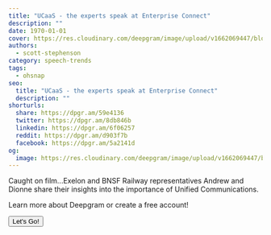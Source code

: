 ```yaml
---
title: "UCaaS - the experts speak at Enterprise Connect"
description: ""
date: 1970-01-01
cover: https://res.cloudinary.com/deepgram/image/upload/v1662069447/blog/ucaas-the-experts-speak-at-enterprise-connect/placeholder-post-image%402x.jpg
authors:
  - scott-stephenson
category: speech-trends
tags:
  - ohsnap
seo:
  title: "UCaaS - the experts speak at Enterprise Connect"
  description: ""
shorturls:
  share: https://dpgr.am/59e4136
  twitter: https://dpgr.am/8db846b
  linkedin: https://dpgr.am/6f06257
  reddit: https://dpgr.am/d903f7b
  facebook: https://dpgr.am/5a2141d
og:
  image: https://res.cloudinary.com/deepgram/image/upload/v1662069447/blog/ucaas-the-experts-speak-at-enterprise-connect/placeholder-post-image%402x.jpg
---
```


Caught on film...Exelon and BNSF Railway representatives Andrew and Dionne share their insights into the importance of Unified Communications.

Learn more about Deepgram or create a free account!

[<button>Let's Go!</button>](https://www.deepgram.com/)
